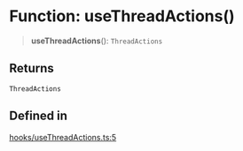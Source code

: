 # Function: useThreadActions()

> **useThreadActions**(): `ThreadActions`

## Returns

`ThreadActions`

## Defined in

[hooks/useThreadActions.ts:5](https://github.com/thesysdev/crayonai/blob/17896918821373fefeeea6d878227773c31bc548/frontend-sdk/packages/react-core/src/hooks/useThreadActions.ts#L5)
